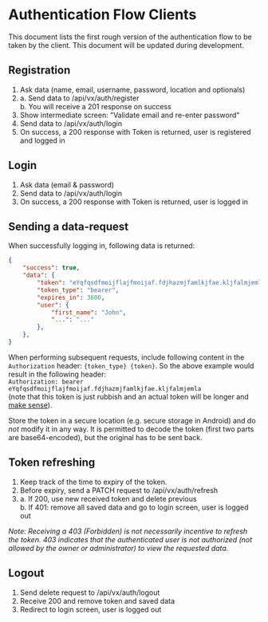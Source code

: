# Authentication Flow Clients

This document lists the first rough version of the authentication flow to be taken by the client. This document will be updated during development.

## Registration
1. Ask data (name, email, username, password, location and optionals)
2. a. Send data to /api/vx/auth/register\
	b. You will receive a 201 response on success
3. Show intermediate screen: "Validate email and re-enter password"
4. Send data to /api/vx/auth/login
5. On success, a 200 response with Token is returned, user is registered and logged in

## Login
1. Ask data (email & password)
2. Send data to /api/vx/auth/login
3. On success, a 200 response with Token is returned, user is logged in

## Sending a data-request

When successfully logging in, following data is returned:

```JSON
{
	"success": true,
	"data": {
		"token": "eYqfqsdfmoijflajfmoijaf.fdjhazmjfamlkjfae.kljfalmjemla",
		"token_type": "bearer",
		"expires_in": 3600,
		"user": {
			"first_name": "John",
			"...": "..."
		},
	},
}
```

When performing subsequent requests, include following content in the `Authorization` header: `{token_type} {token}`. So the above example would result in the following header:\
`Authorization: bearer eYqfqsdfmoijflajfmoijaf.fdjhazmjfamlkjfae.kljfalmjemla`\
(note that this token is just rubbish and an actual token will be longer and [make sense](https://jwt.io/)).

Store the token in a secure location (e.g. secure storage in Android) and do *not* modify it in any way. It is permitted to decode the token (first two parts are base64-encoded), but the original has to be sent back.

## Token refreshing
1. Keep track of the time to expiry of the token.
2. Before expiry, send a PATCH request to /api/vx/auth/refresh
3. a. If 200, use new received token and delete previous\
	b. If 401:  remove all saved data and go to login screen, user is logged out

*Note: Receiving a 403 (Forbidden) is not necessarily incentive to refresh the token. 403 indicates that the authenticated user is not authorized (not allowed by the owner or administrator) to view the requested data.*

## Logout
1. Send delete request to /api/vx/auth/logout
2. Receive 200 and remove token and saved data
3. Redirect to login screen, user is logged out
